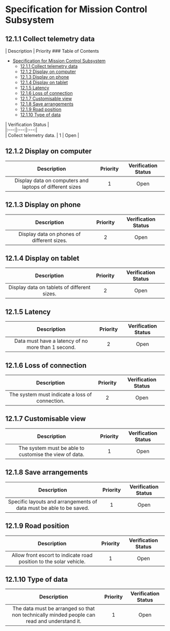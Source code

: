 # Specification for Mission Control Subsystem  
  
## 12.1.1 Collect telemetry data  
  
| Description | Priority ### Table of Contents  
  * [Specification for Mission Control Subsystem](#specification-for-mission-control-subsystem)
    * [12.1.1 Collect telemetry data](#1211-collect-telemetry-data)
    * [12.1.2 Display on computer ](#1212-display-on-computer-)
    * [12.1.3 Display on phone](#1213-display-on-phone)
    * [12.1.4 Display on tablet](#1214-display-on-tablet)
    * [12.1.5 Latency](#1215-latency)
    * [12.1.6 Loss of connection](#1216-loss-of-connection)
    * [12.1.7 Customisable view](#1217-customisable-view)
    * [12.1.8 Save arrangements ](#1218-save-arrangements-)
    * [12.1.9 Road position](#1219-road-position)
    * [12.1.10 Type of data](#12110-type-of-data)
  
| Verification Status |  
|:---:|:---:|:---:|  
| Collect telemetry data.  | 1 | Open |  
  
  
## 12.1.2 Display on computer   
  
| Description | Priority | Verification Status |  
|:---:|:---:|:---:|  
| Display data on computers and laptops of different sizes    | 1 | Open |  
  
  
## 12.1.3 Display on phone  
  
| Description | Priority | Verification Status |  
|:---:|:---:|:---:|  
| Display data on phones of different sizes.  | 2 | Open |  
  
  
## 12.1.4 Display on tablet  
  
| Description | Priority | Verification Status |  
|:---:|:---:|:---:|  
| Display data on tablets of different sizes.  | 2 | Open |  
  
  
## 12.1.5 Latency  
  
| Description | Priority | Verification Status |  
|:---:|:---:|:---:|  
| Data must have a latency of no more than 1 second. | 2 | Open |  
  
  
## 12.1.6 Loss of connection  
  
| Description | Priority | Verification Status |  
|:---:|:---:|:---:|  
| The system must indicate a loss of connection. | 2 | Open |  
  
  
## 12.1.7 Customisable view  
  
| Description | Priority | Verification Status |  
|:---:|:---:|:---:|  
| The system must be able to customise the view of data. | 1 | Open |  
  
  
## 12.1.8 Save arrangements   
  
| Description | Priority | Verification Status |  
|:---:|:---:|:---:|  
| Specific layouts and arrangements of data must be able to be saved.  | 1 | Open |  
  
  
## 12.1.9 Road position  
  
| Description | Priority | Verification Status |  
|:---:|:---:|:---:|  
| Allow front escort to indicate road position to the solar vehicle.  | 1 | Open |  
  
  
## 12.1.10 Type of data  
  
| Description | Priority | Verification Status |  
|:---:|:---:|:---:|  
| The data must be arranged so that non technically minded people can read and understand it.  | 1 | Open |  
  
